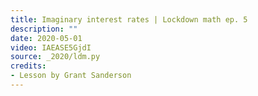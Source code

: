 ```yaml
---
title: Imaginary interest rates | Lockdown math ep. 5
description: ""
date: 2020-05-01
video: IAEASE5GjdI
source: _2020/ldm.py
credits:
- Lesson by Grant Sanderson
---
```

